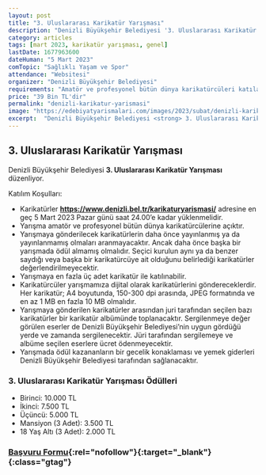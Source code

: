 ```yaml
---
layout: post
title: "3. Uluslararası Karikatür Yarışması"
description: "Denizli Büyükşehir Belediyesi '3. Uluslararası Karikatür Yarışması' düzenliyor."
category: articles
tags: [mart 2023, karikatür yarışması, genel]
lastDate: 1677963600
dateHuman: "5 Mart 2023"
comTopic: "Sağlıklı Yaşam ve Spor"
attendance: "Websitesi"
organizer: "Denizli Büyükşehir Belediyesi"
requirements: "Amatör ve profesyonel bütün dünya karikatürcüleri katılabilir."
price: "39 Bin TL'dir"
permalink: "denizli-karikatur-yarismasi"
image: "https://edebiyatyarismalari.com/images/2023/subat/denizli-karikatur-yarismasi.jpg"
excerpt:  "Denizli Büyükşehir Belediyesi <strong> 3. Uluslararası Karikatür Yarışması </strong> düzenliyor."
---
```


## 3. Uluslararası Karikatür Yarışması
Denizli Büyükşehir Belediyesi **3. Uluslararası Karikatür Yarışması** düzenliyor.  

Katılım Koşulları:
- Karikatürler **https://www.denizli.bel.tr/karikaturyarismasi/** adresine en geç 5 Mart 2023 Pazar günü saat 24.00’e kadar yüklenmelidir.
- Yarışma amatör ve profesyonel bütün dünya karikatürcülerine açıktır. 
- Yarışmaya gönderilecek karikatürlerin daha önce yayınlanmış ya da yayınlanmamış olmaları aranmayacaktır. Ancak daha önce başka bir yarışmada ödül almamış olmalıdır. Seçici kurulun aynı ya da benzer saydığı veya başka bir karikatürcüye ait olduğunu belirlediği karikatürler değerlendirilmeyecektir.
- Yarışmaya en fazla üç adet karikatür ile katılınabilir. 
- Karikatürcüler yarışmamıza dijital olarak karikatürlerini göndereceklerdir. Her karikatür;  A4 boyutunda, 150-300 dpi arasında,  JPEG formatında ve en az 1 MB en fazla 10 MB olmalıdır.
- Yarışmaya gönderilen karikatürler arasından juri tarafından seçilen bazı karikatürler bir karikatür albümünde toplanacaktır.  Sergilenmeye değer görülen eserler de Denizli Büyükşehir Belediyesi’nin uygun gördüğü yerde ve zamanda sergilenecektir. Jüri tarafından sergilemeye ve albüme seçilen eserlere ücret ödenmeyecektir. 
- Yarışmada ödül kazananların bir gecelik konaklaması ve yemek giderleri Denizli Büyükşehir Belediyesi tarafından sağlanacaktır.


### 3. Uluslararası Karikatür Yarışması Ödülleri
- Birinci: 10.000 TL 
- İkinci: 7.500 TL
- Üçüncü: 5.000 TL
- Mansiyon (3 Adet): 3.500 TL
- 18 Yaş Altı (3 Adet): 2.000 TL


### [Başvuru Formu](https://www.denizli.bel.tr/karikaturyarismasi/?ref=edebiyatyarismalari.com){:rel="nofollow"}{:target="_blank"}{:class="gtag"}